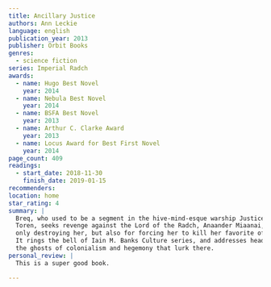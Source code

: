 ```yaml
---
title: Ancillary Justice
authors: Ann Leckie
language: english
publication_year: 2013
publisher: Orbit Books
genres:
  - science fiction
series: Imperial Radch
awards:
  - name: Hugo Best Novel
    year: 2014
  - name: Nebula Best Novel
    year: 2014
  - name: BSFA Best Novel
    year: 2013
  - name: Arthur C. Clarke Award
    year: 2013
  - name: Locus Award for Best First Novel
    year: 2014
page_count: 409
readings:
  - start_date: 2018-11-30
    finish_date: 2019-01-15
recommenders:
location: home
star_rating: 4
summary: |
  Breq, who used to be a segment in the hive-mind-esque warship Justice of
  Toren, seeks revenge against the Lord of the Radch, Anaander Miaanai, for not
  only destroying her, but also for forcing her to kill her favorite officer.
  It rings the bell of Iain M. Banks Culture series, and addresses head on
  the ghosts of colonialism and hegemony that lurk there.
personal_review: |
  This is a super good book.

---
```


